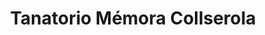 ---
title: "Tanatorio Mémora Collserola"
url: /montcada-i-reixac/tanatorio-memora-collserola/
shop: directores de funerarias
---